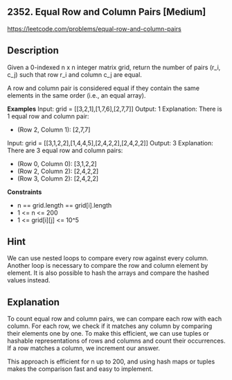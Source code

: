 ## 2352. Equal Row and Column Pairs [Medium]

https://leetcode.com/problems/equal-row-and-column-pairs

## Description
Given a 0-indexed n x n integer matrix grid, return the number of pairs (r_i, c_j) such that row r_i and column c_j are equal.

A row and column pair is considered equal if they contain the same elements in the same order (i.e., an equal array).

**Examples**
Input: grid = [[3,2,1],[1,7,6],[2,7,7]]
Output: 1
Explanation: There is 1 equal row and column pair:
- (Row 2, Column 1): [2,7,7]

Input: grid = [[3,1,2,2],[1,4,4,5],[2,4,2,2],[2,4,2,2]]
Output: 3
Explanation: There are 3 equal row and column pairs:
- (Row 0, Column 0): [3,1,2,2]
- (Row 2, Column 2): [2,4,2,2]
- (Row 3, Column 2): [2,4,2,2]

**Constraints**
- n == grid.length == grid[i].length
- 1 <= n <= 200
- 1 <= grid[i][j] <= 10^5

## Hint
We can use nested loops to compare every row against every column. Another loop is necessary to compare the row and column element by element. It is also possible to hash the arrays and compare the hashed values instead.

## Explanation
To count equal row and column pairs, we can compare each row with each column. For each row, we check if it matches any column by comparing their elements one by one. To make this efficient, we can use tuples or hashable representations of rows and columns and count their occurrences. If a row matches a column, we increment our answer.

This approach is efficient for n up to 200, and using hash maps or tuples makes the comparison fast and easy to implement. 